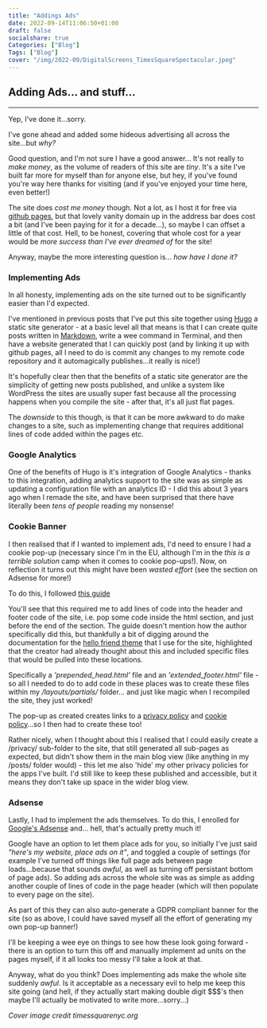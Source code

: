 ```yaml
---
title: "Addings Ads"
date: 2022-09-14T11:06:50+01:00
draft: false
socialshare: true
Categories: ["Blog"]
Tags: ["Blog"]
cover: "/img/2022-09/DigitalScreens_TimesSquareSpectacular.jpeg"
---
```


## Adding Ads... and stuff...
---


Yep, I've done it...sorry.

I've gone ahead and added some hideous advertising all across the site...but _why?_

Good question, and I'm not sure I have a good answer... It's not really to _make money_, as the volume of readers of this site are _tiny_. It's a site I've built far more for myself than for anyone else, but hey, if you've found you're way here thanks for visiting (and if you've enjoyed your time here, even better!)

The site does _cost me money_ though. Not a lot, as I host it for free via [github pages](pages.github.com), but that lovely vanity domain up in the address bar does cost a bit (and I've been paying for it for a decade...), so maybe I can offset a little of that cost. Hell, to be honest, covering that whole cost for a year would be _more success than I've ever dreamed of_ for the site!

Anyway, maybe the more interesting question is... _how have I done it?_

### Implementing Ads

In all honesty, implementing ads on the site turned out to be significantly easier than I'd expected.

I've mentioned in previous posts that I've put this site together using [Hugo](www.gohugo.io) a static site generator - at a basic level all that means is that I can create quite posts written in [Markdown](https://www.markdownguide.org/basic-syntax/), write a wee command in Terminal, and then have a website generated that I can quickly post (and by linking it up with github pages, all I need to do is commit any changes to my remote code repository and it automagically publishes...it really is nice!)

It's hopefully clear then that the benefits of a static site generator are the simplicity of getting new posts published, and unlike a system like WordPress the sites are usually super fast because all the processing happens when you compile the site - after that, it's all just flat pages.

The _downside_ to this though, is that it can be more awkward to do make changes to a site, such as implementing change that requires additional lines of code added within the pages etc.

### Google Analytics

One of the benefits of Hugo is it's integration of Google Analytics - thanks to this integration, adding analytics support to the site was as simple as updating a configuration file with an analytics ID - I did this about 3 years ago when I remade the site, and have been surprised that there have literally been _tens of people_ reading my nonsense!

### Cookie Banner

I then realised that if I wanted to implement ads, I'd need to ensure I had a cookie pop-up (necessary since I'm in the EU, although I'm in the _this is a terrible solution_ camp when it comes to cookie pop-ups!).
Now, on reflection it turns out this might have been _wasted effort_ (see the section on Adsense for more!)

To do this, I followed [this guide](https://dev.to/basman/add-a-cookie-warning-notice-to-a-hugo-powered-site-4d34)

You'll see that this required me to add lines of code into the header and footer code of the site, i.e. pop some code inside the html <head> section, and just before the end of the </body> section. The guide doesn't mention how the author specifically did this, but thankfully a bit of digging around the documentation for the [hello friend theme](https://github.com/panr/hugo-theme-hello-friend) that I use for the site, highlighted that the creator had already thought about this and included specific files that would be pulled into these locations.

Specifically a _'prepended_head.html'_ file and an _'extended_footer.html'_ file - so all I needed to do to add code in these places was to create these files within my _/layouts/partials/_ folder... and just like magic when I recompiled the site, they just worked!

The pop-up as created creates links to a [privacy policy](/privacy/website_privacy_policy/) and [cookie policy](/privacy/website-cookie-policy/)...so I then had to create these too!

Rather nicely, when I thought about this I realised that I could easily create a /privacy/ sub-folder to the site, that still generated all sub-pages as expected, but didn't show them in the main blog view (like anything in my /posts/ folder would) - this let me also 'hide' my other privacy policies for the apps I've built. I'd still like to keep these published and accessible, but it means they don't take up space in the wider blog view.

### Adsense

Lastly, I had to implement the ads themselves. To do this, I enrolled for [Google's Adsense](www.google.com/adsense) and... hell, that's actually pretty much it!

Google have an option to let them place ads for you, so initially I've just said _"here's my website, place ads on it"_, and toggled a couple of settings (for example I've turned off things like full page ads between page loads...because that sounds _awful_, as well as turning off persistant bottom of page ads).
So adding ads across the whole site was as simple as adding another couple of lines of code in the page header (which will then populate to every page on the site).

As part of this they can also auto-generate a GDPR compliant banner for the site (so as above, I could have saved myself all the effort of generating my own pop-up banner!)

I'll be keeping a wee eye on things to see how these look going forward - there is an option to turn this off and manually implement ad units on the pages myself, if it all looks too messy I'll take a look at that.

Anyway, what do you think? Does implementing ads make the whole site suddenly _awful_. Is it acceptable as a necessary evil to help me keep this site going (and hell, if they actually start making double digit $$$'s then maybe I'll actually be motivated to write more...sorry...)


_Cover image credit timessquarenyc.org_
